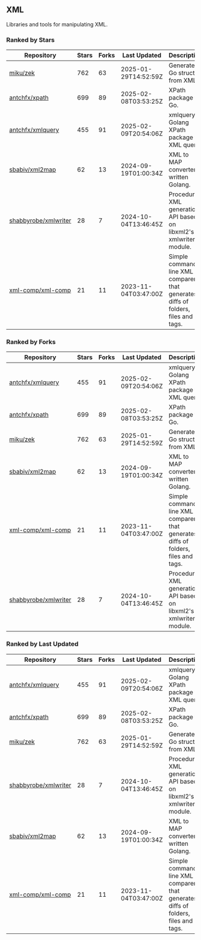 ## XML

Libraries and tools for manipulating XML.

### Ranked by Stars

| Repository | Stars | Forks | Last Updated | Description | 
|------------|-------|-------|--------------|-------------|
| [miku/zek](https://github.com/miku/zek) | 762 | 63 | 2025-01-29T14:52:59Z |  Generate a Go struct from XML. |
| [antchfx/xpath](https://github.com/antchfx/xpath) | 699 | 89 | 2025-02-08T03:53:25Z |  XPath package for Go. |
| [antchfx/xmlquery](https://github.com/antchfx/xmlquery) | 455 | 91 | 2025-02-09T20:54:06Z |  xmlquery is Golang XPath package for XML query. |
| [sbabiv/xml2map](https://github.com/sbabiv/xml2map) | 62 | 13 | 2024-09-19T01:00:34Z |  XML to MAP converter written Golang. |
| [shabbyrobe/xmlwriter](https://github.com/shabbyrobe/xmlwriter) | 28 | 7 | 2024-10-04T13:46:45Z |  Procedural XML generation API based on libxml2's xmlwriter module. |
| [xml-comp/xml-comp](https://github.com/xml-comp/xml-comp) | 21 | 11 | 2023-11-04T03:47:00Z |  Simple command line XML comparer that generates diffs of folders, files and tags. |

### Ranked by Forks

| Repository | Stars | Forks | Last Updated | Description | 
|------------|-------|-------|--------------|-------------|
| [antchfx/xmlquery](https://github.com/antchfx/xmlquery) | 455 | 91 | 2025-02-09T20:54:06Z |  xmlquery is Golang XPath package for XML query. |
| [antchfx/xpath](https://github.com/antchfx/xpath) | 699 | 89 | 2025-02-08T03:53:25Z |  XPath package for Go. |
| [miku/zek](https://github.com/miku/zek) | 762 | 63 | 2025-01-29T14:52:59Z |  Generate a Go struct from XML. |
| [sbabiv/xml2map](https://github.com/sbabiv/xml2map) | 62 | 13 | 2024-09-19T01:00:34Z |  XML to MAP converter written Golang. |
| [xml-comp/xml-comp](https://github.com/xml-comp/xml-comp) | 21 | 11 | 2023-11-04T03:47:00Z |  Simple command line XML comparer that generates diffs of folders, files and tags. |
| [shabbyrobe/xmlwriter](https://github.com/shabbyrobe/xmlwriter) | 28 | 7 | 2024-10-04T13:46:45Z |  Procedural XML generation API based on libxml2's xmlwriter module. |

### Ranked by Last Updated

| Repository | Stars | Forks | Last Updated | Description | 
|------------|-------|-------|--------------|-------------|
| [antchfx/xmlquery](https://github.com/antchfx/xmlquery) | 455 | 91 | 2025-02-09T20:54:06Z |  xmlquery is Golang XPath package for XML query. |
| [antchfx/xpath](https://github.com/antchfx/xpath) | 699 | 89 | 2025-02-08T03:53:25Z |  XPath package for Go. |
| [miku/zek](https://github.com/miku/zek) | 762 | 63 | 2025-01-29T14:52:59Z |  Generate a Go struct from XML. |
| [shabbyrobe/xmlwriter](https://github.com/shabbyrobe/xmlwriter) | 28 | 7 | 2024-10-04T13:46:45Z |  Procedural XML generation API based on libxml2's xmlwriter module. |
| [sbabiv/xml2map](https://github.com/sbabiv/xml2map) | 62 | 13 | 2024-09-19T01:00:34Z |  XML to MAP converter written Golang. |
| [xml-comp/xml-comp](https://github.com/xml-comp/xml-comp) | 21 | 11 | 2023-11-04T03:47:00Z |  Simple command line XML comparer that generates diffs of folders, files and tags. |

